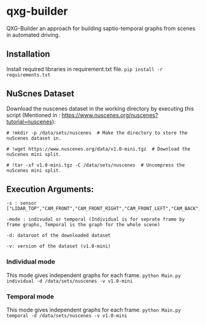 # qxg-builder
QXG-Builder an approach for building saptio-temporal graphs from scenes in automated driving.
## Installation
Install required libraries in requirement.txt file.
```pip install -r requirements.txt```
## NuScnes Dataset
Download the nuscenes dataset in the working directory by executing this script (Mentioned in : https://www.nuscenes.org/nuscenes?tutorial=nuscenes):
```
# !mkdir -p /data/sets/nuscenes  # Make the directory to store the nuScenes dataset in.

# !wget https://www.nuscenes.org/data/v1.0-mini.tgz  # Download the nuScenes mini split.

# !tar -xf v1.0-mini.tgz -C /data/sets/nuscenes  # Uncompress the nuScenes mini split.
```
## Execution Arguments:
``` 
-s : sensor ["LIDAR_TOP","CAM_FRONT","CAM_FRONT_RIGHT","CAM_FRONT_LEFT","CAM_BACK","CAM_BACK_RIGHT","CAM_BACK_LEFT"]

-mode : indivudal or temporal (Individual is for seprate frame by frame graphs, Temporal is the graph for the whole scene)

-d: dataroot of the downloaded dataset 

-v: version of the dataset (v1.0-mini)
``` 

### Individual mode
This mode gives independent graphs for each frame.
```python Main.py individual -d /data/sets/nuscenes -v v1.0-mini```
### Temporal mode
This mode gives independent graphs for each frame.
```python Main.py temporal -d /data/sets/nuscenes -v v1.0-mini```
